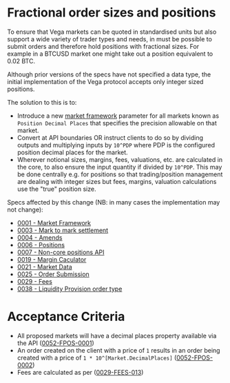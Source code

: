 # Fractional order sizes and positions

To ensure that Vega markets can be quoted in standardised units but also support a wide variety of trader types and needs, in must be possible to submit orders and therefore hold positions with fractional sizes. For example in a BTCUSD market one might take out a position equivalent to 0.02 BTC.

Although prior versions of the specs have not specified a data type, the initial implementation of the Vega protocol accepts only integer sized positions.

The solution to this is to:

* Introduce a new [market framework](./0001-MKTF-market_framework.md) parameter for all markets known as `Position Decimal Places` that specifies the precision allowable on that market. 
* Convert at API boundaries OR instruct clients to do so by dividing outputs and multiplying inputs by `10^PDP` where PDP is the configured position decimal places for the market.
* Wherever notional sizes, margins, fees, valuations, etc. are calculated in the core, to also ensure the input quantity if divided by `10^PDP`. This may be done centrally e.g. for positions so that trading/position management are dealing with integer sizes but fees, margins, valuation calculations use the "true" position size.


Specs affected by this change (NB: in many cases the implementation may not change):

- [0001 - Market Framework](./0001-MKTF-market_framework.md)
- [0003 - Mark to mark settlement](../protocol/0003-MTMK-mark_to_market_settlement.md)
- [0004 - Amends](./0004-AMND-amends.md)
- [0006 - Positions](./0006-POSI-positions_core.md)
- [0007 - Non-core positions API](./0007-POSN-non_core_positions_api.md)
- [0019 - Margin Caculator](./0019-MCAL-margin_calculator.md)
- [0021 - Market Data](./0021-MDAT-market_data_spec.md)
- [0025 - Order Submission](./0025-OCRE-order_submission.md)
- [0029 - Fees](./0029-FEES-fees.md)
- [0038 - Liquidity Provision order type](./0038-OLIQ-liquidity_provision_order_type.md)


# Acceptance Criteria
- All proposed markets will have a decimal places property available via the API (<a name="0052-FPOS-0001" href="#0052-FPOS-0001">0052-FPOS-0001</a>)
- An order created on the client with a price of `1` results in an order being created with a price of `1 * 10^[Market.DecimalPlaces]` (<a name="0052-FPOS-0002" href="#0052-FPOS-0002">0052-FPOS-0002</a>)
- Fees are calculated as per ([0029-FEES-013](./0029-FEES-fees.md#0029-FEES-013))

